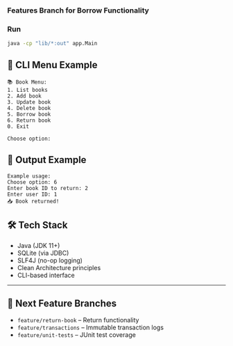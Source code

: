 ### Features Branch for Borrow Functionality

### Run
```bash
java -cp "lib/*:out" app.Main
```

## 🧪 CLI Menu Example

```
📚 Book Menu:
1. List books
2. Add book
3. Update book
4. Delete book
5. Borrow book
6. Return book
0. Exit

Choose option:
```
## 🧪 Output Example

```
Example usage:
Choose option: 6
Enter book ID to return: 2
Enter user ID: 1
📥 Book returned!
```

## 🛠 Tech Stack

* Java (JDK 11+)
* SQLite (via JDBC)
* SLF4J (no-op logging)
* Clean Architecture principles
* CLI-based interface

---

## 📌 Next Feature Branches

* `feature/return-book` – Return functionality
* `feature/transactions` – Immutable transaction logs
* `feature/unit-tests` – JUnit test coverage
